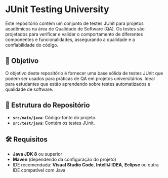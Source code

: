 # JUnit Testing University


Este repositório contém um conjunto de testes JUnit para projetos acadêmicos na área de Qualidade de Software (QA). Os testes são projetados para verificar e validar o comportamento de diferentes componentes e funcionalidades, assegurando a qualidade e a confiabilidade do código.

## 🚀 Objetivo

O objetivo deste repositório é fornecer uma base sólida de testes JUnit que podem ser usados para práticas de QA em projetos universitários. Ideal para estudantes que estão aprendendo sobre testes automatizados e qualidade de software.

## 📁 Estrutura do Repositório

- **`src/main/java`**: Código-fonte do projeto.
- **`src/test/java`**: Contém os testes JUnit.

## 🛠️ Requisitos

- **Java JDK 8** ou superior
- **Maven** (dependendo da configuração do projeto)
- IDE recomendada: **Visual Studio Code**, **IntelliJ IDEA**, **Eclipse** ou outra IDE compatível com Java
